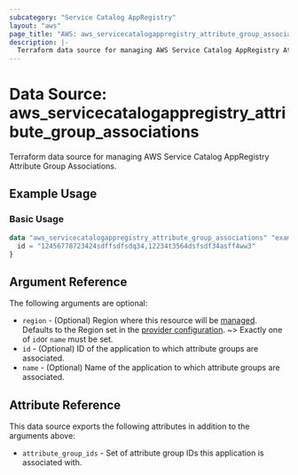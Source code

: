 ```yaml
---
subcategory: "Service Catalog AppRegistry"
layout: "aws"
page_title: "AWS: aws_servicecatalogappregistry_attribute_group_associations"
description: |-
  Terraform data source for managing AWS Service Catalog AppRegistry Attribute Group Associations.
---
```


# Data Source: aws_servicecatalogappregistry_attribute_group_associations

Terraform data source for managing AWS Service Catalog AppRegistry Attribute Group Associations.

## Example Usage

### Basic Usage

```terraform
data "aws_servicecatalogappregistry_attribute_group_associations" "example" {
  id = "12456778723424sdffsdfsdq34,12234t3564dsfsdf34asff4ww3"
}
```

## Argument Reference

The following arguments are optional:

* `region` - (Optional) Region where this resource will be [managed](https://docs.aws.amazon.com/general/latest/gr/rande.html#regional-endpoints). Defaults to the Region set in the [provider configuration](https://registry.terraform.io/providers/hashicorp/aws/latest/docs#aws-configuration-reference).
~> Exactly one of `id`or `name` must be set.
* `id`   - (Optional) ID of the application to which attribute groups are associated.
* `name` - (Optional) Name of the application to which attribute groups are associated.

## Attribute Reference

This data source exports the following attributes in addition to the arguments above:

* `attribute_group_ids` - Set of attribute group IDs this application is associated with.
